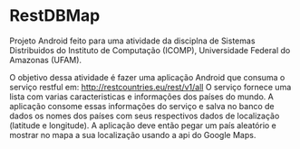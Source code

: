 # RestDBMap

Projeto Android feito para uma atividade da disciplna de Sistemas Distribuidos do Instituto de Computação (ICOMP), Universidade Federal do Amazonas (UFAM).

O objetivo dessa atividade é fazer uma aplicação Android que consuma o serviço restful em:
 http://restcountries.eu/rest/v1/all
O serviço fornece uma lista com varias caracteristicas e informações dos países do mundo. A aplicação consome essas informações do serviço e salva no banco de dados os nomes dos países com seus respectivos dados de localização (latitude e longitude). A aplicação deve então pegar um país aleatório e mostrar no mapa a sua localização usando a api do Google Maps.
